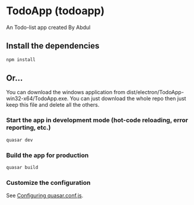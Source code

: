 # TodoApp (todoapp)

An Todo-list app created By Abdul

## Install the dependencies
```bash
npm install
```

## Or...
You can download the windows application from dist/electron/TodoApp-win32-x64/TodoApp.exe. You can just download the whole repo then just keep this file and delete all the others.

### Start the app in development mode (hot-code reloading, error reporting, etc.)
```bash
quasar dev
```


### Build the app for production
```bash
quasar build
```

### Customize the configuration
See [Configuring quasar.conf.js](https://quasar.dev/quasar-cli/quasar-conf-js).
